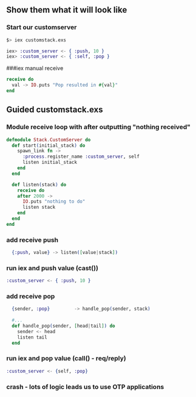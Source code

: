 ## Show them what it will look like

### Start our customserver
```bash
$> iex customstack.exs
```
```elixir
iex> :custom_server <- { :push, 10 }
iex> :custom_server <- { :self, :pop }
```

###iex manual receive 

```elixir
receive do
  val -> IO.puts "Pop resulted in #{val}"
end
```

## Guided customstack.exs
### Module receive loop with after outputting "nothing received"

```elixir
defmodule Stack.CustomServer do
  def start(initial_stack) do
    spawn_link fn -> 
      :process.register_name :custom_server, self
      listen initial_stack
    end
  end

  def listen(stack) do
    receive do
    after 2000 ->
      IO.puts "nothing to do"
      listen stack
    end
  end
end
```

### add receive push

```elixir
  {:push, value} -> listen([value|stack])
```

### run iex and push value (cast())

```elixir
:custom_server <- { :push, 10 }
```

### add receive pop

```elixir
  {sender, :pop}         -> handle_pop(sender, stack)
  
  #...
  def handle_pop(sender, [head|tail]) do
    sender <- head
    listen tail
  end
```

### run iex and pop value (call() - req/reply)

```elixir
:custom_server <- {self, :pop}
```

### crash - lots of logic leads us to use OTP applications
